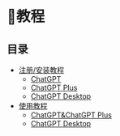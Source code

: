# 📝教程

## 目录
- [注册/安装教程]()
    - [ChatGPT]()
    - [ChatGPT Plus]()
    - [ChatGPT Desktop]()
- [使用教程]()
    - [ChatGPT&ChatGPT Plus]()
    - [ChatGPT Desktop]()
